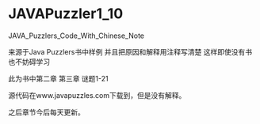 JAVAPuzzler1_10
===============

JAVA_Puzzlers_Code_With_Chinese_Note

来源于Java Puzzlers书中样例
并且把原因和解释用注释写清楚
这样即使没有书也不妨碍学习

此为书中第二章 第三章 谜题1-21

源代码在www.javapuzzles.com下载到，但是没有解释。

之后章节今后每天更新。
